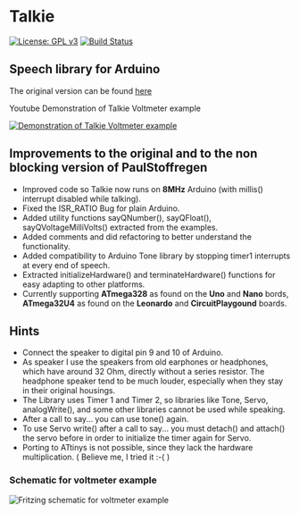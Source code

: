 # Talkie

[![License: GPL v3](https://img.shields.io/badge/License-GPLv3-blue.svg)](https://www.gnu.org/licenses/gpl-3.0)
[![Build Status](https://travis-ci.org/ArminJo/Talkie.svg?branch=master)](https://travis-ci.org/ArminJo/Talkie)

## Speech library for Arduino
The original version can be found [here](https://github.com/going-digital/Talkie)

Youtube Demonstration of Talkie Voltmeter example

[![Demonstration of Talkie Voltmeter example](https://img.youtube.com/vi/6jXkugZTwCs/0.jpg)](https://www.youtube.com/watch?v=6jXkugZTwCs)

## Improvements to the original and to the non blocking version of PaulStoffregen
- Improved code so Talkie now runs on **8MHz** Arduino (with millis() interrupt disabled while talking).
- Fixed the ISR_RATIO Bug for plain Arduino.
- Added utility functions sayQNumber(), sayQFloat(), sayQVoltageMilliVolts() extracted from the examples.
- Added comments and did refactoring to better understand the functionality.
- Added compatibility to Arduino Tone library by stopping timer1 interrupts at every end of speech.
- Extracted initializeHardware() and terminateHardware() functions for easy adapting to other platforms.
- Currently supporting **ATmega328** as found on the **Uno** and **Nano** bords, **ATmega32U4** as found on the **Leonardo** and **CircuitPlaygound** boards.

## Hints
- Connect the speaker to digital pin 9 and 10 of Arduino. 
- As speaker I use the speakers from old earphones or headphones, which have around 32 Ohm, directly without a series resistor. The headphone speaker tend to be much louder, especially when they stay in their original housings.
- The Library uses Timer 1 and Timer 2, so libraries like Tone, Servo, analogWrite(), and some other libraries cannot be used while speaking.
- After a call to say... you can use tone() again.
- To use Servo write() after a call to say... you must detach() and attach() the servo before in order to initialize the timer again for Servo.
- Porting to ATtinys is not possible, since they lack the hardware multiplication. ( Believe me, I tried it :-( )

### Schematic for voltmeter example
![Fritzing schematic for voltmeter example](https://github.com/ArminJo/Talkie/blob/master/extras/TalkieVoltmeter_Steckplatine.png)
